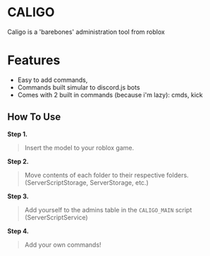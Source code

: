 # CALIGO
Caligo is a 'barebones' administration tool from roblox

# Features
* Easy to add commands,
* Commands built simular to discord.js bots
* Comes with 2 built in commands (because i'm lazy): cmds, kick
## How To Use
**Step 1.**
> Insert the model to your roblox game.
 
**Step 2.**
> Move contents of each folder to their respective folders. (ServerScriptStorage,  ServerStorage, etc.)

**Step 3.**
> Add yourself to the admins table in the `CALIGO_MAIN` script (ServerScriptService)

**Step 4.**
> Add your own commands!
